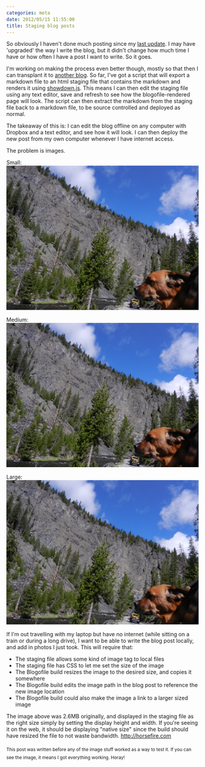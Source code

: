 ```yaml
---
categories: meta
date: 2012/05/15 11:55:00
title: Staging blog posts
---
```

So obviously I haven't done much posting since my [last update](/blog/2012/04/17/reclaiming-my-blog/). I may have 'upgraded' the way I write the blog, but it didn't change how much time I have or how often I have a post I want to write. So it goes.

I'm working on making the process even better though, mostly so that then I can transplant it to [another blog](http://blog.steveandcolleen.com). So far, I've got a script that will export a markdown file to an html staging file that contains the markdown and renders it using [showdown.js](https://github.com/coreyti/showdown/). This means I can then edit the staging file using any text editor, save and refresh to see how the blogofile-rendered page will look. The script can then extract the markdown from the staging file back to a markdown file, to be source controlled and deployed as normal.

The takeaway of this is: I can edit the blog offline on any computer with Dropbox and a text editor, and see how it will look. I can then deploy the new post from my own computer whenever I have internet access.

The problem is images.

Small: <img src="2012-07-15_DSCN0291.JPG" class="post-image-small">

Medium: <img src="2012-07-15_DSCN0291.JPG" class="post-image-medium">

Large: <img src="2012-07-15_DSCN0291.JPG" class="post-image-large">

If I'm out travelling with my laptop but have no internet (while sitting on a train or during a long drive), I want to be able to write the blog post locally, and add in photos I just took. This will require that:

* The staging file allows some kind of image tag to local files
* The staging file has CSS to let me set the size of the image
* The Blogofile build resizes the image to the desired size, and copies it somewhere
* The Blogofile build edits the image path in the blog post to reference the new image location
* The Blogofile build could also make the image a link to a larger sized image

The image above was 2.6MB originally, and displayed in the staging file as the right size simply by setting the display height and width. If you're seeing it on the web, it should be displaying "native size" since the build should have resized the file to not waste bandwidth. <http://horsefire.com>

<sub>This post was written before any of the image stuff worked as a way to test it. If you can see the image, it means I got everything working. Horay!</sub>
